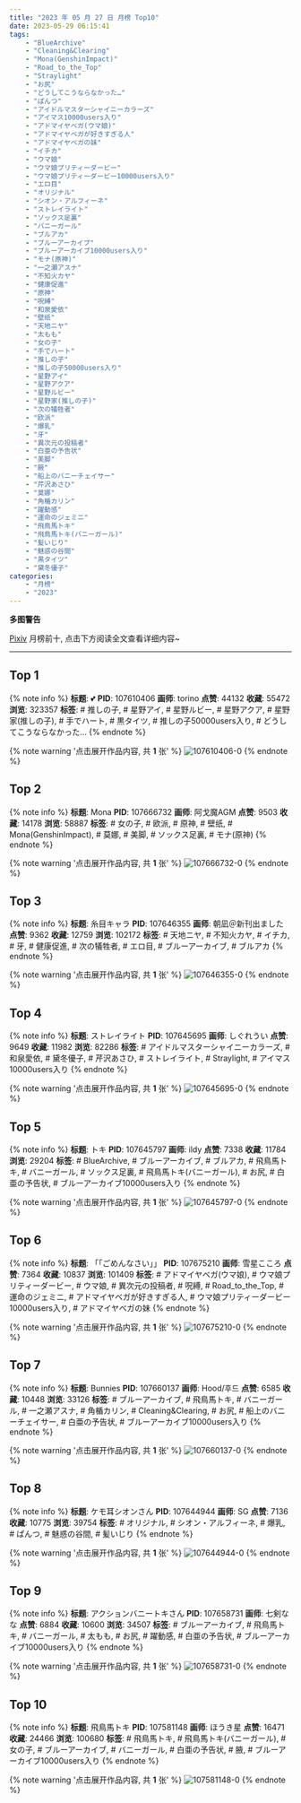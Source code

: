 ```yaml
---
title: "2023 年 05 月 27 日 月榜 Top10"
date: 2023-05-29 06:15:41
tags:
    - "BlueArchive"
    - "Cleaning&Clearing"
    - "Mona(GenshinImpact)"
    - "Road_to_the_Top"
    - "Straylight"
    - "お尻"
    - "どうしてこうならなかった…"
    - "ぱんつ"
    - "アイドルマスターシャイニーカラーズ"
    - "アイマス10000users入り"
    - "アドマイヤベガ(ウマ娘)"
    - "アドマイヤベガが好きすぎる人"
    - "アドマイヤベガの妹"
    - "イチカ"
    - "ウマ娘"
    - "ウマ娘プリティーダービー"
    - "ウマ娘プリティーダービー10000users入り"
    - "エロ目"
    - "オリジナル"
    - "シオン・アルフィーネ"
    - "ストレイライト"
    - "ソックス足裏"
    - "バニーガール"
    - "ブルアカ"
    - "ブルーアーカイブ"
    - "ブルーアーカイブ10000users入り"
    - "モナ(原神)"
    - "一之瀬アスナ"
    - "不知火カヤ"
    - "健康促進"
    - "原神"
    - "呪縛"
    - "和泉愛依"
    - "壁纸"
    - "天地ニヤ"
    - "太もも"
    - "女の子"
    - "手でハート"
    - "推しの子"
    - "推しの子50000users入り"
    - "星野アイ"
    - "星野アクア"
    - "星野ルビー"
    - "星野家(推しの子)"
    - "次の犠牲者"
    - "欧派"
    - "爆乳"
    - "牙"
    - "異次元の投稿者"
    - "白亜の予告状"
    - "美脚"
    - "腋"
    - "船上のバニーチェイサー"
    - "芹沢あさひ"
    - "莫娜"
    - "角楯カリン"
    - "躍動感"
    - "運命のジェミニ"
    - "飛鳥馬トキ"
    - "飛鳥馬トキ(バニーガール)"
    - "髪いじり"
    - "魅惑の谷間"
    - "黒タイツ"
    - "黛冬優子"
categories:
    - "月榜"
    - "2023"
---
```


<i class="fa fa-triangle-exclamation"></i>**多图警告**<i class="fa fa-triangle-exclamation"></i>

[Pixiv](https://www.pixiv.net/) 月榜前十, 点击下方阅读全文查看详细内容~

<!-- more -->

---

## Top 1

{% note info %}
**标题**: 💕
**PID**: 107610406 **画师**: torino
**点赞**: 44132 **收藏**: 55472 **浏览**: 323357
**标签**: # 推しの子, # 星野アイ, # 星野ルビー, # 星野アクア, # 星野家(推しの子), # 手でハート, # 黒タイツ, # 推しの子50000users入り, # どうしてこうならなかった…
{% endnote %}

{% note warning '点击展开作品内容, 共 **1** 张' %}
![107610406-0](https://i.pixiv.re/img-original/img/2023/04/29/00/01/02/107610406_p0.jpg)
{% endnote %}

## Top 2

{% note info %}
**标题**: Mona
**PID**: 107666732 **画师**: 阿戈魔AGM
**点赞**: 9503 **收藏**: 14178 **浏览**: 58887
**标签**: # 女の子, # 欧派, # 原神, # 壁纸, # Mona(GenshinImpact), # 莫娜, # 美脚, # ソックス足裏, # モナ(原神)
{% endnote %}

{% note warning '点击展开作品内容, 共 **1** 张' %}
![107666732-0](https://i.pixiv.re/img-original/img/2023/04/30/17/54/27/107666732_p0.jpg)
{% endnote %}

## Top 3

{% note info %}
**标题**: 糸目キャラ
**PID**: 107646355 **画师**: 朝凪＠新刊出ました
**点赞**: 9362 **收藏**: 12759 **浏览**: 102172
**标签**: # 天地ニヤ, # 不知火カヤ, # イチカ, # 牙, # 健康促進, # 次の犠牲者, # エロ目, # ブルーアーカイブ, # ブルアカ
{% endnote %}

{% note warning '点击展开作品内容, 共 **1** 张' %}
![107646355-0](https://i.pixiv.re/img-original/img/2023/04/30/00/31/22/107646355_p0.jpg)
{% endnote %}

## Top 4

{% note info %}
**标题**: ストレイライト
**PID**: 107645695 **画师**: しぐれうい
**点赞**: 9649 **收藏**: 11982 **浏览**: 82286
**标签**: # アイドルマスターシャイニーカラーズ, # 和泉愛依, # 黛冬優子, # 芹沢あさひ, # ストレイライト, # Straylight, # アイマス10000users入り
{% endnote %}

{% note warning '点击展开作品内容, 共 **1** 张' %}
![107645695-0](https://i.pixiv.re/img-original/img/2023/04/30/00/15/01/107645695_p0.jpg)
{% endnote %}

## Top 5

{% note info %}
**标题**: トキ
**PID**: 107645797 **画师**: ildy
**点赞**: 7338 **收藏**: 11784 **浏览**: 29204
**标签**: # BlueArchive, # ブルーアーカイブ, # ブルアカ, # 飛鳥馬トキ, # バニーガール, # ソックス足裏, # 飛鳥馬トキ(バニーガール), # お尻, # 白亜の予告状, # ブルーアーカイブ10000users入り
{% endnote %}

{% note warning '点击展开作品内容, 共 **1** 张' %}
![107645797-0](https://i.pixiv.re/img-original/img/2023/04/30/00/17/19/107645797_p0.jpg)
{% endnote %}

## Top 6

{% note info %}
**标题**: 「「ごめんなさい」」
**PID**: 107675210 **画师**: 雪星こころ
**点赞**: 7364 **收藏**: 10837 **浏览**: 101409
**标签**: # アドマイヤベガ(ウマ娘), # ウマ娘プリティーダービー, # ウマ娘, # 異次元の投稿者, # 呪縛, # Road_to_the_Top, # 運命のジェミニ, # アドマイヤベガが好きすぎる人, # ウマ娘プリティーダービー10000users入り, # アドマイヤベガの妹
{% endnote %}

{% note warning '点击展开作品内容, 共 **1** 张' %}
![107675210-0](https://i.pixiv.re/img-original/img/2023/05/21/03/06/57/107675210_p0.png)
{% endnote %}

## Top 7

{% note info %}
**标题**: Bunnies
**PID**: 107660137 **画师**: Hood/후드
**点赞**: 6585 **收藏**: 10448 **浏览**: 33126
**标签**: # ブルーアーカイブ, # 飛鳥馬トキ, # バニーガール, # 一之瀬アスナ, # 角楯カリン, # Cleaning&Clearing, # お尻, # 船上のバニーチェイサー, # 白亜の予告状, # ブルーアーカイブ10000users入り
{% endnote %}

{% note warning '点击展开作品内容, 共 **1** 张' %}
![107660137-0](https://i.pixiv.re/img-original/img/2023/04/30/12/53/38/107660137_p0.png)
{% endnote %}

## Top 8

{% note info %}
**标题**: ケモ耳シオンさん
**PID**: 107644944 **画师**: SG
**点赞**: 7136 **收藏**: 10775 **浏览**: 39754
**标签**: # オリジナル, # シオン・アルフィーネ, # 爆乳, # ぱんつ, # 魅惑の谷間, # 髪いじり
{% endnote %}

{% note warning '点击展开作品内容, 共 **1** 张' %}
![107644944-0](https://i.pixiv.re/img-original/img/2023/04/30/16/44/30/107644944_p0.png)
{% endnote %}

## Top 9

{% note info %}
**标题**: アクションバニートキさん
**PID**: 107658731 **画师**: 七剣なな
**点赞**: 6884 **收藏**: 10600 **浏览**: 34507
**标签**: # ブルーアーカイブ, # 飛鳥馬トキ, # バニーガール, # 太もも, # お尻, # 躍動感, # 白亜の予告状, # ブルーアーカイブ10000users入り
{% endnote %}

{% note warning '点击展开作品内容, 共 **1** 张' %}
![107658731-0](https://i.pixiv.re/img-original/img/2023/04/30/12/00/27/107658731_p0.png)
{% endnote %}

## Top 10

{% note info %}
**标题**: 飛鳥馬トキ
**PID**: 107581148 **画师**: ほうき星
**点赞**: 16471 **收藏**: 24466 **浏览**: 100680
**标签**: # 飛鳥馬トキ, # 飛鳥馬トキ(バニーガール), # 女の子, # ブルーアーカイブ, # バニーガール, # 白亜の予告状, # 腋, # ブルーアーカイブ10000users入り
{% endnote %}

{% note warning '点击展开作品内容, 共 **1** 张' %}
![107581148-0](https://i.pixiv.re/img-original/img/2023/04/28/00/00/28/107581148_p0.jpg)
{% endnote %}
